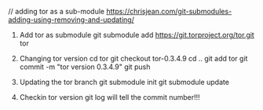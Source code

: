 
// adding tor as a sub-module
https://chrisjean.com/git-submodules-adding-using-removing-and-updating/
1) Add tor as submodule
   git submodule add https://git.torproject.org/tor.git  tor

2) Changing tor version
  cd tor
  git checkout tor-0.3.4.9
  cd ..
  git add tor
  git commit -m "tor version 0.3.4.9"
  git push

   
3) Updating the tor branch
git submodule init
git submodule update   

4) Checkin tor version
  git log will tell the commit number!!!
